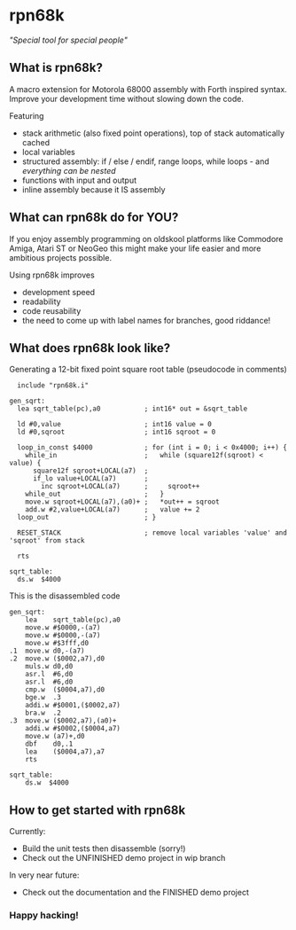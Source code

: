 # rpn68k 

_"Special tool for special people"_


## What is rpn68k?

A macro extension for Motorola 68000 assembly with Forth inspired syntax. Improve your development time without slowing down the code. 

Featuring
- stack arithmetic (also fixed point operations), top of stack automatically cached
- local variables
- structured assembly: if / else / endif, range loops, while loops - and _everything can be nested_
- functions with input and output
- inline assembly because it IS assembly


## What can rpn68k do for YOU?

If you enjoy assembly programming on oldskool platforms like Commodore Amiga, Atari ST or NeoGeo this might make your life easier and more ambitious projects possible.

Using rpn68k improves
- development speed
- readability
- code reusability
- the need to come up with label names for branches, good riddance!


## What does rpn68k look like?

Generating a 12-bit fixed point square root table (pseudocode in comments)
```
  include "rpn68k.i"

gen_sqrt:
  lea sqrt_table(pc),a0           ; int16* out = &sqrt_table

  ld #0,value                     ; int16 value = 0
  ld #0,sqroot                    ; int16 sqroot = 0

  loop_in_const $4000             ; for (int i = 0; i < 0x4000; i++) {
    while_in                      ;   while (square12f(sqroot) < value) {
      square12f sqroot+LOCAL(a7)  ;
      if_lo value+LOCAL(a7)       ;
        inc sqroot+LOCAL(a7)      ;     sqroot++
    while_out                     ;   }
    move.w sqroot+LOCAL(a7),(a0)+ ;   *out++ = sqroot
    add.w #2,value+LOCAL(a7)      ;   value += 2
  loop_out                        ; }

  RESET_STACK                     ; remove local variables 'value' and 'sqroot' from stack

  rts

sqrt_table:
  ds.w	$4000
```

This is the disassembled code
```
gen_sqrt:
    lea    sqrt_table(pc),a0
    move.w #$0000,-(a7)
    move.w #$0000,-(a7)
    move.w #$3fff,d0
.1  move.w d0,-(a7)
.2  move.w ($0002,a7),d0
    muls.w d0,d0
    asr.l  #6,d0
    asr.l  #6,d0
    cmp.w  ($0004,a7),d0
    bge.w  .3
    addi.w #$0001,($0002,a7)
    bra.w  .2
.3  move.w ($0002,a7),(a0)+
    addi.w #$0002,($0004,a7)
    move.w (a7)+,d0
    dbf    d0,.1
    lea    ($0004,a7),a7
    rts

sqrt_table:
    ds.w  $4000
```


## How to get started with rpn68k

Currently:
- Build the unit tests then disassemble (sorry!)
- Check out the UNFINISHED demo project in wip branch

In very near future: 
- Check out the documentation and the FINISHED demo project



### Happy hacking!
